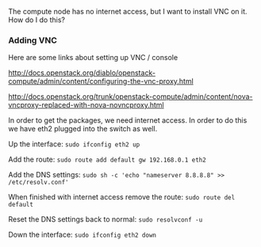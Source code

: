 The compute node has no internet access, but I want to install VNC on it. How do I do this?

### Adding VNC

Here are some links about setting up VNC / console

http://docs.openstack.org/diablo/openstack-compute/admin/content/configuring-the-vnc-proxy.html

http://docs.openstack.org/trunk/openstack-compute/admin/content/nova-vncproxy-replaced-with-nova-novncproxy.html

In order to get the packages, we need internet access. In order to do this we have eth2 plugged into the switch as well.

Up the interface:
`sudo ifconfig eth2 up`

Add the route:
`sudo route add default gw 192.168.0.1 eth2`

Add the DNS settings:
`sudo sh -c 'echo "nameserver 8.8.8.8" >> /etc/resolv.conf'`

When finished with internet access remove the route:
`sudo route del default`

Reset the DNS settings back to normal:
`sudo resolvconf -u`

Down the interface:
`sudo ifconfig eth2 down`

